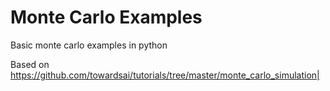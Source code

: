 # Monte Carlo Examples
Basic monte carlo examples in python

Based on https://github.com/towardsai/tutorials/tree/master/monte_carlo_simulation|
